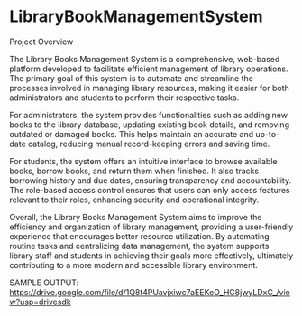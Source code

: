 # LibraryBookManagementSystem
Project Overview

The Library Books Management System is a comprehensive, web-based platform developed to facilitate efficient management of library operations. The primary goal of this system is to automate and streamline the processes involved in managing library resources, making it easier for both administrators and students to perform their respective tasks.

For administrators, the system provides functionalities such as adding new books to the library database, updating existing book details, and removing outdated or damaged books. This helps maintain an accurate and up-to-date catalog, reducing manual record-keeping errors and saving time.

For students, the system offers an intuitive interface to browse available books, borrow books, and return them when finished. It also tracks borrowing history and due dates, ensuring transparency and accountability. The role-based access control ensures that users can only access features relevant to their roles, enhancing security and operational integrity.

Overall, the Library Books Management System aims to improve the efficiency and organization of library management, providing a user-friendly experience that encourages better resource utilization. By automating routine tasks and centralizing data management, the system supports library staff and students in achieving their goals more effectively, ultimately contributing to a more modern and accessible library environment.

SAMPLE OUTPUT: https://drive.google.com/file/d/1Q8t4PUavjxiwc7aEEKeO_HC8jwyLDxC_/view?usp=drivesdk
